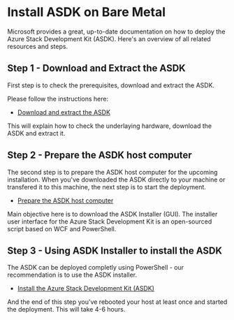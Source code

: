 # Install ASDK on Bare Metal
Microsoft provides a great, up-to-date documentation on how to deploy the Azure Stack Development Kit (ASDK). Here's an overview of all related resources and steps.

## Step 1 - Download and Extract the ASDK
First step is to check the prerequisites, download and extract the ASDK.

Please follow the instructions here:
 * [Download and extract the ASDK](https://docs.microsoft.com/en-us/azure/azure-stack/asdk/asdk-download)

This will explain how to check the underlaying hardware, download the ASDK and extract it.

## Step 2 - Prepare the ASDK host computer
The second step is to prepare the ASDK host computer for the upcoming installation. When you've downloaded the ASDK directly to your machine or transfered it to this machine, the next step is to start the deployment.

 * [Prepare the ASDK host computer](https://docs.microsoft.com/en-us/azure/azure-stack/asdk/asdk-prepare-host)

Main objective here is to download the ASDK Installer (GUI). The installer user interface for the Azure Stack Development Kit is an open-sourced script based on WCF and PowerShell.

## Step 3 - Using ASDK Installer to install the ASDK
The ASDK can be deployed completly using PowerShell - our recommendation is to use the ASDK installer.

 * [Install the Azure Stack Development Kit (ASDK)](https://docs.microsoft.com/en-us/azure/azure-stack/asdk/asdk-install)

And the end of this step you've rebooted your host at least once and started the deployment. This will take 4-6 hours.
